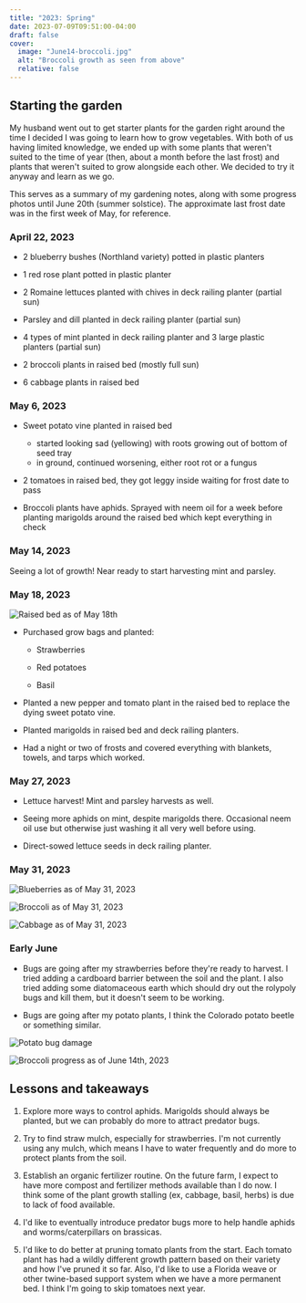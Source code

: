 ```yaml
---
title: "2023: Spring"
date: 2023-07-09T09:51:00-04:00
draft: false
cover:
  image: "June14-broccoli.jpg"
  alt: "Broccoli growth as seen from above"
  relative: false
---
```


## Starting the garden

My husband went out to get starter plants for the garden right around the time I decided I was going to learn how to grow vegetables. With both of us having limited knowledge, we ended up with some plants that weren't suited to the time of year (then, about a month before the last frost) and plants that weren't suited to grow alongside each other. We decided to try it anyway and learn as we go.

This serves as a summary of my gardening notes, along with some progress photos until June 20th (summer solstice). The approximate last frost date was in the first week of May, for reference.

### April 22, 2023

* 2 blueberry bushes (Northland variety) potted in plastic planters

* 1 red rose plant potted in plastic planter

* 2 Romaine lettuces planted with chives in deck railing planter (partial sun)

* Parsley and dill planted in deck railing planter (partial sun)

* 4 types of mint planted in deck railing planter and 3 large plastic planters (partial sun)

* 2 broccoli plants in raised bed (mostly full sun)

* 6 cabbage plants in raised bed

### May 6, 2023

* Sweet potato vine planted in raised bed
  * started looking sad (yellowing) with roots growing out of bottom of seed tray
  * in ground, continued worsening, either root rot or a fungus

* 2 tomatoes in raised bed, they got leggy inside waiting for frost date to pass

* Broccoli plants have aphids. Sprayed with neem oil for a week before planting marigolds around the raised bed which kept everything in check

### May 14, 2023

Seeing a lot of growth! Near ready to start harvesting mint and parsley.

### May 18, 2023

![Raised bed as of May 18th](May18-raisedbed.jpg)

* Purchased grow bags and planted:

  * Strawberries

  * Red potatoes

  * Basil

* Planted a new pepper and tomato plant in the raised bed to replace the dying sweet potato vine.

* Planted marigolds in raised bed and deck railing planters.

* Had a night or two of frosts and covered everything with blankets, towels, and tarps which worked.

### May 27, 2023

* Lettuce harvest! Mint and parsley harvests as well.

* Seeing more aphids on mint, despite marigolds there. Occasional neem oil use but otherwise just washing it all very well before using.

* Direct-sowed lettuce seeds in deck railing planter.

### May 31, 2023

![Blueberries as of May 31, 2023](May31-blueberries.jpg)

![Broccoli as of May 31, 2023](May31-broccoli.jpg)

![Cabbage as of May 31, 2023](May31-cabbage.jpg)

### Early June

* Bugs are going after my strawberries before they're ready to harvest. I tried adding a cardboard barrier between the soil and the plant. I also tried adding some diatomaceous earth which should dry out the rolypoly bugs and kill them, but it doesn't seem to be working.

* Bugs are going after my potato plants, I think the Colorado potato beetle or something similar.

![Potato bug damage](June2-potato.jpg)

![Broccoli progress as of June 14th, 2023](June14-broccoli.jpg)

## Lessons and takeaways

1. Explore more ways to control aphids. Marigolds should always be planted, but we can probably do more to attract predator bugs.

1. Try to find straw mulch, especially for strawberries. I'm not currently using any mulch, which means I have to water frequently and do more to protect plants from the soil.

1. Establish an organic fertilizer routine. On the future farm, I expect to have more compost and fertilizer methods available than I do now. I think some of the plant growth stalling (ex, cabbage, basil, herbs) is due to lack of food available.

1. I'd like to eventually introduce predator bugs more to help handle aphids and worms/caterpillars on brassicas.

1. I'd like to do better at pruning tomato plants from the start. Each tomato plant has had a wildly different growth pattern based on their variety and how I've pruned it so far. Also, I'd like to use a Florida weave or other twine-based support system when we have a more permanent bed. I think I'm going to skip tomatoes next year.
